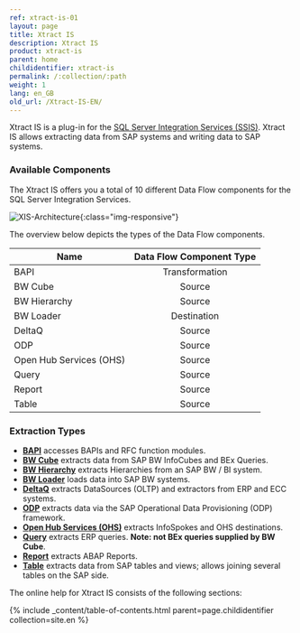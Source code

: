 ```yaml
---
ref: xtract-is-01
layout: page
title: Xtract IS
description: Xtract IS
product: xtract-is
parent: home
childidentifier: xtract-is
permalink: /:collection/:path
weight: 1
lang: en_GB
old_url: /Xtract-IS-EN/
---
```



Xtract IS is a plug-in for the [SQL Server Integration Services (SSIS)](https://docs.microsoft.com/en-us/sql/integration-services/sql-server-integration-services).
Xtract IS allows extracting data from SAP systems and writing data to SAP systems.

### Available Components

The Xtract IS offers you a total of 10 different Data Flow components for the SQL Server Integration Services.

![XIS-Architecture](/img/content/xis/architectures_xis_neu.png){:class="img-responsive"}


The overview below depicts the types of the Data Flow components.

| Name   | Data Flow Component Type | 
|-------------|:-----:|
| BAPI        | Transformation  | 
| BW Cube     | Source   |  
| BW Hierarchy   | Source |
| BW Loader | Destination |
| DeltaQ      | Source   | 
| ODP         | Source |
| Open Hub Services (OHS) | Source  |  
| Query       | Source   | 
| Report | Source   | 
| Table       | Source   |


### Extraction Types

- [**BAPI**](./bapi) accesses BAPIs and RFC function modules.
- [**BW Cube**](./bw-cube) extracts data from SAP BW InfoCubes and BEx Queries.
- [**BW Hierarchy**](./hierarchy) extracts Hierarchies from an SAP BW / BI system.
- [**BW Loader**](./bw-loader) loads data into SAP BW systems.
- [**DeltaQ**](./deltaq) extracts DataSources (OLTP) and extractors from ERP and ECC systems.
- [**ODP**](./odp) extracts data via the SAP Operational Data Provisioning (ODP) framework.
- [**Open Hub Services (OHS)**](./open-hub-service-ohs) extracts InfoSpokes and OHS destinations. <!--Frage: kann man destinations extrahieren?-->
- [**Query**](./query) extracts ERP queries. **Note: not BEx queries supplied by BW Cube**.
- [**Report**](./report) extracts ABAP Reports.
- [**Table**](./table) extracts data from SAP tables and views; allows joining several tables on the SAP side.

The online help for Xtract IS consists of the following sections:

{% include _content/table-of-contents.html parent=page.childidentifier collection=site.en %}
